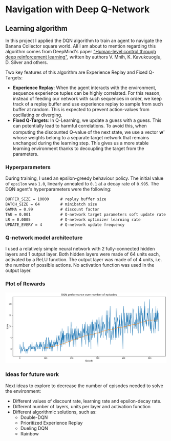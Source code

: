# Navigation with Deep Q-Network 

## Learning algorithm

In this project I applied the DQN algorithm to train an agent to navigate the Banana Collector square world. All I am about to mention regarding this algorithm comes from DeepMind's paper ["Human-level control through deep reinforcement learning"](https://storage.googleapis.com/deepmind-media/dqn/DQNNaturePaper.pdf), written by authors V. Mnih, K. Kavukcuoglu, D. Silver and others.

Two key features of this algorithm are Experience Replay and Fixed Q-Targets:

- **Experience Replay**: When the agent interacts with the environment, sequence experience tuples can be highly correlated. For this reason, instead of feeding our network with such sequences in order, we keep track of a replay buffer and use experience replay to sample from such buffer at random. This is expected to prevent action-values from oscillating or diverging.
- **Fixed Q-Targets**: In Q-Learning, we update a guess with a guess. This can potentially lead to harmful correlations. To avoid this, when computing the discounted Q-value of the next state, we use a vector **w<sup>-</sup>** whose weights belong to a separate target network that remains unchanged during the learning step. This gives us a more stable learning environment thanks to decoupling the target from the parameters.

### Hyperparameters
During training, I used an epsilon-greedy behaviour policy. The initial value of `epsilon` was `1.0`, linearly annealed to `0.1` at a decay rate of `0.995`.
The DQN agent's hyperparameters were the following:
```
BUFFER_SIZE = 10000     # replay buffer size
BATCH_SIZE = 64         # minibatch size
GAMMA = 0.99            # discount factor
TAU = 0.001             # Q-network target parameters soft update rate
LR = 0.0005             # Q-network optimizer learning rate 
UPDATE_EVERY = 4        # Q-network update frequency
```

### Q-network model architecture
I used a relatively simple neural network with 2 fully-connected hidden layers and 1 output layer. Both hidden layers were made of 64 units each, activated by a ReLU function. The output layer was made of of 4 units, i.e. the number of possible actions. No activation function was used in the output layer.

### Plot of Rewards
![Plot_of_Rewards](scores_over_time_plot.png)

### Ideas for future work
Next ideas to explore to decrease the number of episodes needed to solve the environment:
- Different values of discount rate, learning rate and epsilon-decay rate.
- Different number of layers, units per layer and activation function
- Different algorithmic solutions, such as:
    - Double-DQN
    - Prioritized Experience Replay
    - Dueling DQN
    - Rainbow